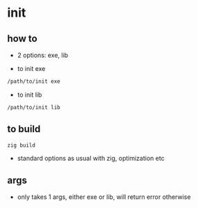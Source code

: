 # init

## how to

- 2 options: exe, lib

- to init exe
```bash
/path/to/init exe
```

- to init lib
```bash
/path/to/init lib
```

## to build

```bash
zig build
```

- standard options as usual with zig, optimization etc

## args

- only takes 1 args, either exe or lib, will return error otherwise
